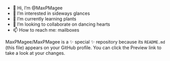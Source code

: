 - 👋 Hi, I’m @MaxPMagee
- 👀 I’m interested in sideways glances
- 🌱 I’m currently learning plants
- 💞️ I’m looking to collaborate on dancing hearts
- 📫 How to reach me: mailboxes


MaxPMagee/MaxPMagee is a ✨ special ✨ repository because its `README.md` (this file) appears on your GitHub profile.
You can click the Preview link to take a look at your changes.
